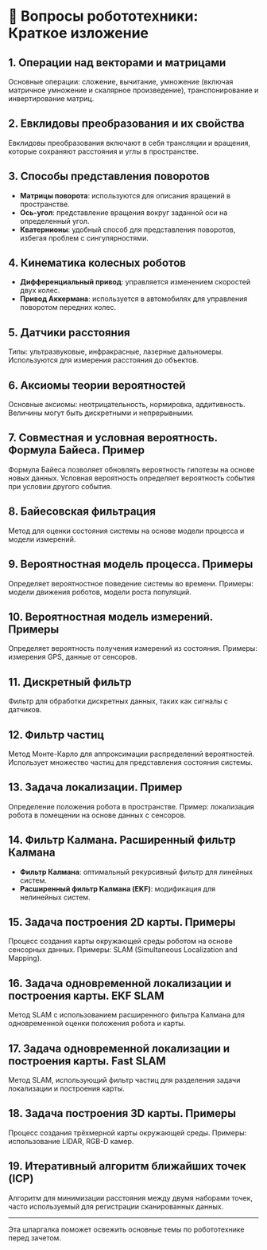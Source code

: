# 🤖 Вопросы робототехники: Краткое изложение

## 1. Операции над векторами и матрицами
Основные операции: сложение, вычитание, умножение (включая матричное умножение и скалярное произведение), транспонирование и инвертирование матриц.

## 2. Евклидовы преобразования и их свойства
Евклидовы преобразования включают в себя трансляции и вращения, которые сохраняют расстояния и углы в пространстве.

## 3. Способы представления поворотов
- **Матрицы поворота**: используются для описания вращений в пространстве.
- **Ось-угол**: представление вращения вокруг заданной оси на определенный угол.
- **Кватернионы**: удобный способ для представления поворотов, избегая проблем с сингулярностями.

## 4. Кинематика колесных роботов
- **Дифференциальный привод**: управляется изменением скоростей двух колес.
- **Привод Аккермана**: используется в автомобилях для управления поворотом передних колес.

## 5. Датчики расстояния
Типы: ультразвуковые, инфракрасные, лазерные дальномеры. Используются для измерения расстояния до объектов.

## 6. Аксиомы теории вероятностей
Основные аксиомы: неотрицательность, нормировка, аддитивность. Величины могут быть дискретными и непрерывными.

## 7. Совместная и условная вероятность. Формула Байеса. Пример
Формула Байеса позволяет обновлять вероятность гипотезы на основе новых данных. Условная вероятность определяет вероятность события при условии другого события.

## 8. Байесовская фильтрация
Метод для оценки состояния системы на основе модели процесса и модели измерений.

## 9. Вероятностная модель процесса. Примеры
Определяет вероятностное поведение системы во времени. Примеры: модели движения роботов, модели роста популяций.

## 10. Вероятностная модель измерений. Примеры
Определяет вероятность получения измерений из состояния. Примеры: измерения GPS, данные от сенсоров.

## 11. Дискретный фильтр
Фильтр для обработки дискретных данных, таких как сигналы с датчиков.

## 12. Фильтр частиц
Метод Монте-Карло для аппроксимации распределений вероятностей. Использует множество частиц для представления состояния системы.

## 13. Задача локализации. Пример
Определение положения робота в пространстве. Пример: локализация робота в помещении на основе данных с сенсоров.

## 14. Фильтр Калмана. Расширенный фильтр Калмана
- **Фильтр Калмана**: оптимальный рекурсивный фильтр для линейных систем.
- **Расширенный фильтр Калмана (EKF)**: модификация для нелинейных систем.

## 15. Задача построения 2D карты. Примеры
Процесс создания карты окружающей среды роботом на основе сенсорных данных. Примеры: SLAM (Simultaneous Localization and Mapping).

## 16. Задача одновременной локализации и построения карты. EKF SLAM
Метод SLAM с использованием расширенного фильтра Калмана для одновременной оценки положения робота и карты.

## 17. Задача одновременной локализации и построения карты. Fast SLAM
Метод SLAM, использующий фильтр частиц для разделения задачи локализации и построения карты.

## 18. Задача построения 3D карты. Примеры
Процесс создания трёхмерной карты окружающей среды. Примеры: использование LIDAR, RGB-D камер.

## 19. Итеративный алгоритм ближайших точек (ICP)
Алгоритм для минимизации расстояния между двумя наборами точек, часто используемый для регистрации сканированных данных.

---

Эта шпаргалка поможет освежить основные темы по робототехнике перед зачетом.